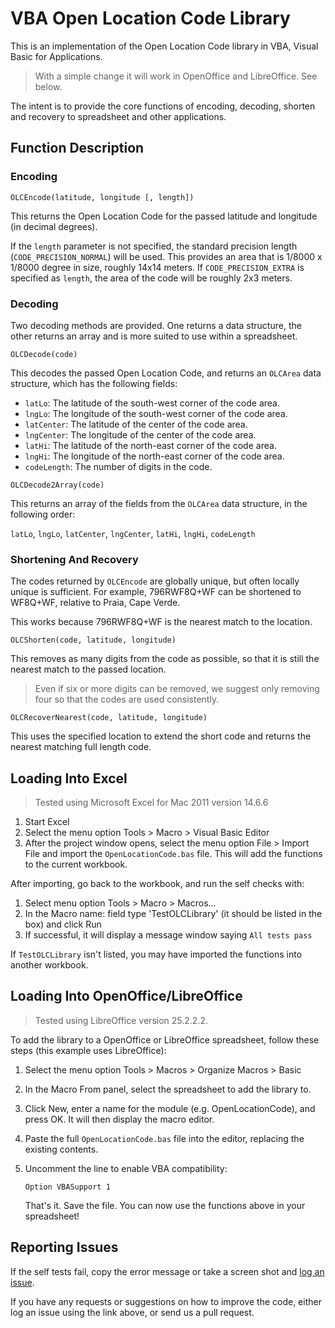 # VBA Open Location Code Library

This is an implementation of the Open Location Code library in VBA, Visual Basic
for Applications.

> With a simple change it will work in OpenOffice and LibreOffice. See below.

The intent is to provide the core functions of encoding, decoding, shorten and
recovery to spreadsheet and other applications.

## Function Description

### Encoding

```vbnet
OLCEncode(latitude, longitude [, length])
```

This returns the Open Location Code for the passed latitude and longitude (in
decimal degrees).

If the `length` parameter is not specified, the standard
precision length (`CODE_PRECISION_NORMAL`) will be used. This provides an area
that is 1/8000 x 1/8000 degree in size, roughly 14x14 meters. If
`CODE_PRECISION_EXTRA` is specified as `length`, the area of the code will be
roughly 2x3 meters.

### Decoding

Two decoding methods are provided. One returns a data structure, the other
returns an array and is more suited to use within a spreadsheet.

```vbnet
OLCDecode(code)
```

This decodes the passed Open Location Code, and returns an `OLCArea` data
structure, which has the following fields:

- `latLo`: The latitude of the south-west corner of the code area.
- `lngLo`: The longitude of the south-west corner of the code area.
- `latCenter`: The latitude of the center of the code area.
- `lngCenter`: The longitude of the center of the code area.
- `latHi`: The latitude of the north-east corner of the code area.
- `lngHi`: The longitude of the north-east corner of the code area.
- `codeLength`: The number of digits in the code.

```vbnet
OLCDecode2Array(code)
```

This returns an array of the fields from the `OLCArea` data structure, in the
following order:

`latLo`, `lngLo`, `latCenter`, `lngCenter`, `latHi`, `lngHi`, `codeLength`

### Shortening And Recovery

The codes returned by `OLCEncode` are globally unique, but often locally unique
is sufficient. For example, 796RWF8Q+WF can be shortened to WF8Q+WF, relative
to Praia, Cape Verde.

This works because 796RWF8Q+WF is the nearest match to the location.

```vbnet
OLCShorten(code, latitude, longitude)
```

This removes as many digits from the code as possible, so that it is still the
nearest match to the passed location.

> Even if six or more digits can be removed, we suggest only removing four so
> that the codes are used consistently.

```vbnet
OLCRecoverNearest(code, latitude, longitude)
```

This uses the specified location to extend the short code and returns the
nearest matching full length code.

## Loading Into Excel

> Tested using Microsoft Excel for Mac 2011 version 14.6.6

1. Start Excel
1. Select the menu option Tools > Macro > Visual Basic Editor
1. After the project window opens, select the menu option File > Import File
   and import the `OpenLocationCode.bas` file. This will add the functions to the
   current workbook.

After importing, go back to the workbook, and run the self checks with:

1. Select menu option Tools > Macro > Macros...
1. In the Macro name: field type 'TestOLCLibrary' (it should be listed in the
   box) and click Run
1. If successful, it will display a message window saying `All tests pass`

If `TestOLCLibrary` isn't listed, you may have imported the functions into
another workbook.

## Loading Into OpenOffice/LibreOffice

> Tested using LibreOffice version 25.2.2.2.

To add the library to a OpenOffice or LibreOffice spreadsheet, follow these
steps (this example uses LibreOffice):

1. Select the menu option Tools > Macros > Organize Macros > Basic
1. In the Macro From panel, select the spreadsheet to add the library to.
1. Click New, enter a name for the module (e.g. OpenLocationCode), and press
   OK. It will then display the macro editor.
1. Paste the full `OpenLocationCode.bas` file into the editor, replacing the existing contents.
1. Uncomment the line to enable VBA compatibility:

   ```vbnet
   Option VBASupport 1
   ```

   That's it. Save the file. You can now use the functions above in your
   spreadsheet!

## Reporting Issues

If the self tests fail, copy the error message or take a
screen shot and [log an issue](https://github.com/google/open-location-code/issues/new?labels=visualbasic&assignee=drinckes).

If you have any requests or suggestions on how to improve the code, either
log an issue using the link above, or send us a pull request.
